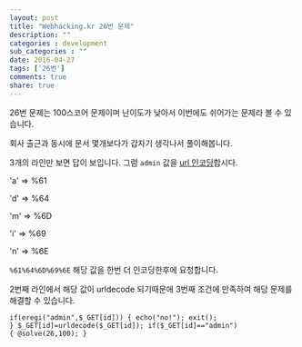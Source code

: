 ```yaml
---
layout: post
title: "Webhacking.kr 26번 문제"
description: ""
categories : development
sub_categories : ""
date: 2016-04-27
tags: ['26번']
comments: true
share: true
---
```


26번 문제는 100스코어 문제이며 난이도가 낮아서 이번에도 쉬어가는 문제라 볼 수 있습니다.

회사 출근과 동시에 문서 몇개보다가 갑자기 생각나서 풀이해봅니다.

3개의 라인만 보면 답이 보입니다. 그럼 `admin` 값을 [url
인코딩](http://www.w3schools.com/tags/ref_urlencode.asp)합시다.

  

'a' => %61

'd' => %64

'm' => %6D

'i' => %69

'n' => %6E

  

`%61%64%6D%69%6E` 해당 값을 한번 더 인코딩한후에 요청합니다.

2번째 라인에서 해당 값이 urldecode 되기때문에 3번째 조건에 만족하여 해당 문제를 해결할 수 있습니다.

  

    if(eregi("admin",$_GET[id])) { echo("no!"); exit(); } $_GET[id]=urldecode($_GET[id]); if($_GET[id]=="admin") { @solve(26,100); } 

  

